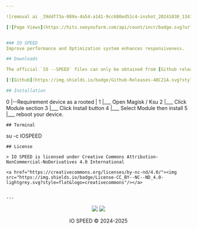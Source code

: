 ```yaml
---

![removal ai _39ddf73a-089a-4a54-a141-9cc680ed51c4-inshot_20241030_134158224](https://github.com/user-attachments/assets/ccb2de67-8d24-4f5c-bb28-f506610b057f)

[![Page Views](https://hits.seeyoufarm.com/api/count/incr/badge.svg?url=https%3A%2F%2Fgithub.com%2FKyliekyler%2FMAGNETAR&count_bg=%2379C83D&title_bg=%23555555&icon=github.svg&icon_color=%23E7E7E7&title=Page+Views&edge_flat=false)](https://hits.seeyoufarm.com)


### IO SPEED
Improve performance and Optimization system enhances responsiveness.

## Downloads

The official `IO --SPEED` files can only be obtained from [Github release](https://github.com/Jonjeexe/IO-SPEED/releases) 

[![Github](https://img.shields.io/badge/Github-Releases-48C21A.svg?style=flat&logo=github)](https://github.com/Kyliekyler/MAGNETAR/releases)

## Installation

```
0 |--Requirement device as a rooted
  |
1 |___ Open Magisk / Ksu
2 |___ Click Module section 
3 |___ Click Install button
4 |___ Select Module then install
5 |___ reboot your device.
```
## Terminal 
```
su -c IOSPEED
```
## License

> IO SPEED is licensed under Creative Commons Attribution-NonCommercial-NoDerivatives 4.0 International

<a href="https://creativecommons.org/licenses/by-nc-nd/4.0/"><img src="https://img.shields.io/badge/License-CC_BY--NC--ND_4.0-lightgrey.svg?style=flat&logo=creativecommons"/></a>


---
```


<p align="center">
  <a href="https://t.me/IOSPEED"><img src="https://img.shields.io/badge/Telegram-Channel-blue?logo=telegram&style=social"></a>
  <a href="#"><img src="https://img.shields.io/badge/XDA-Thread-purple?logo=xdadevelopers&style=social"></a>
  <br/>
<p align="center">
  IO SPEED © 2024-2025
</p>

